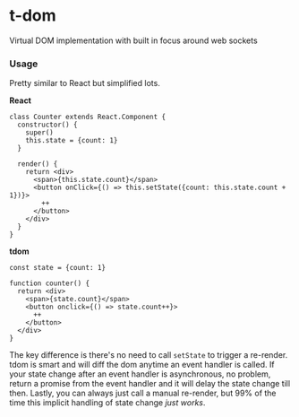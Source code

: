 # t-dom

Virtual DOM implementation with built in focus around web sockets


### Usage

Pretty similar to React but simplified lots.

__React__
```
class Counter extends React.Component {
  constructor() {
    super()
    this.state = {count: 1}
  }
  
  render() {
    return <div>
      <span>{this.state.count}</span>
      <button onClick={() => this.setState({count: this.state.count + 1})}>
        ++
      </button>
    </div>
  }
}
```

__tdom__
```
const state = {count: 1}

function counter() {
  return <div>
    <span>{state.count}</span>
    <button onclick={() => state.count++}>
      ++
    </button>
  </div>
}
```

The key difference is there's no need to call `setState` to trigger a re-render.
tdom is smart and will diff the dom anytime an event handler is called. If your
state change after an event handler is asynchronous, no problem, return a promise
from the event handler and it will delay the state change till then. Lastly, you can
always just call a manual re-render, but 99% of the time this implicit handling
of state change _just works_.